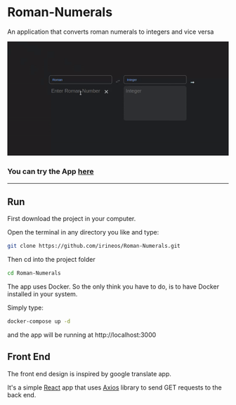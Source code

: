 # Roman-Numerals
An application that converts roman numerals to integers and vice versa

[![App demo](https://github.com/irineos/Roman-Numerals/blob/master/demo.gif "App demo")](https://github.com/irineos/Roman-Numerals/blob/master/demo.gif "App demo")

### You can try the App [here](http://146.190.227.11:3000/)

------------

##  Run
First download the project in your computer. 

Open the terminal in any directory you like and type:

```sh
git clone https://github.com/irineos/Roman-Numerals.git
```

Then cd into the project folder

```sh
cd Roman-Numerals
```
The app uses Docker. So the only think you have to do, is to have Docker installed in your system.

Simply type:

```sh
docker-compose up -d
```
and the app will be running at http://localhost:3000


## Front End

The front end design is inspired by google translate app.

It's a simple [React](https://reactjs.org/) app that uses [Axios](https://axios-http.com/docs/intro) library to send GET requests to the back end.
